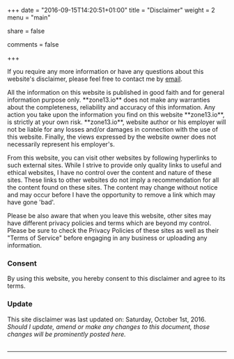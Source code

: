 +++
date = "2016-09-15T14:20:51+01:00"
title = "Disclaimer"
weight = 2
menu  = "main"

share = false

comments = false

+++

<p> If you require any more information or have any questions about this website's disclaimer, please feel free to contact me by  <a href="&#109;&#97;&#105;&#108;&#116;&#111;:&#99;&#111;&#110;&#116;&#97;&#99;&#116;&#64;&#122;&#111;&#110;&#101;13&#46;&#105;&#111;">email</a>.

<p>
All the information on this website is published in good faith and for general information purpose only.  **zone13.io** does not make any warranties about the completeness, reliability and accuracy of this information. Any action you take upon the information you find on this website **zone13.io**, is strictly at your own risk. **zone13.io**, website author or his employer will not be liable for any losses and/or damages in connection with the use of this website. Finally, the views expressed by the website owner does not necessarily represent his employer's.
</p>
<p>
From this website, you can visit other websites by following hyperlinks to such external sites. While I strive to provide only quality links to useful and ethical websites, I have no control over the content and nature of these sites. These links to other websites do not imply a recommendation for all the content found on these sites. The content may change without notice and may occur before I have the opportunity to remove a link which may have gone 'bad'.
</p>
<p>
Please be also aware that when you leave this website, other sites may have different privacy policies and terms which are beyond my control. Please be sure to check the Privacy Policies of these sites as well as their "Terms of Service" before engaging in any business or uploading any information.
</p>

<h3>Consent</h3>
<p>
By using this website, you hereby consent to this disclaimer and agree to its terms.
</p><h3>Update</h3>This site disclaimer was last updated on: Saturday, October 1st, 2016.<br /><em> Should I update, amend or make any changes to this document, those changes will be prominently posted here.</em><br /><br /><hr />